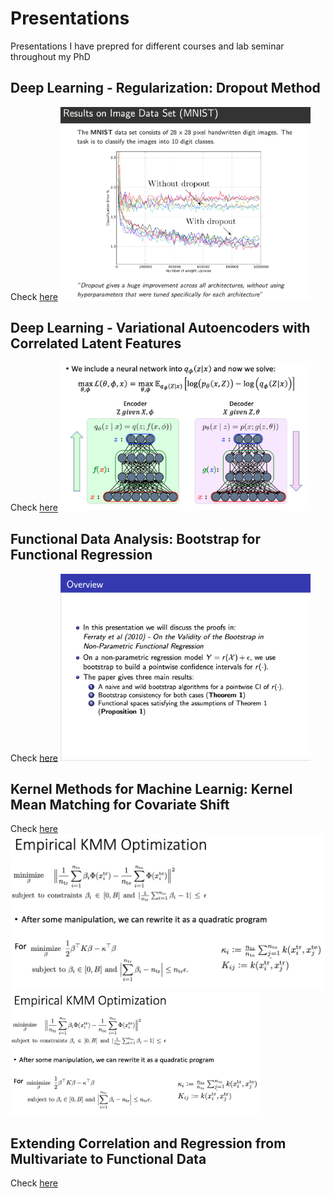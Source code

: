 # Presentations

Presentations I have prepred for different courses and lab seminar throughout my PhD

## Deep Learning - Regularization: Dropout Method
Check [here](https://github.com/javzapata/Presentations/raw/master/Deep_Learning_Dropout.pdf)
<img src="https://github.com/javzapata/Presentations/blob/master/figs/Deep_Learning_Dropout_fig.png" width="400" >

## Deep Learning - Variational Autoencoders with Correlated Latent Features
Check [here](https://github.com/javzapata/Presentations/raw/master/VAEpresentation.pdf)
<img src="https://github.com/javzapata/Presentations/blob/master/figs/VAEpresentation_fig.png" width="400" >

## Functional Data Analysis: Bootstrap for Functional Regression
Check [here](https://github.com/javzapata/Presentations/blob/master/Bootstrap%20for%20Functional%20Regression.pdf)
<img src="https://github.com/javzapata/Presentations/blob/master/figs/Bootstrap%20for%20Functional%20Regression_fig.png" width="400" >

## Kernel Methods for Machine Learnig: Kernel Mean Matching for Covariate Shift
Check [here](https://github.com/javzapata/Presentations/blob/master/covariate%20shift%20presentation.pdf)
![](https://github.com/javzapata/Presentations/blob/master/figs/covariate%20shift%20presentation_fig.png)
<img src="https://github.com/javzapata/Presentations/blob/master/figs/covariate%20shift%20presentation_fig.png" width="400" >

## Extending Correlation and Regression from Multivariate to Functional Data
Check [here](https://github.com/javzapata/Presentations/blob/master/Extending%20Correlation%20and%20Regression%20from%20Multivariate%20to%20Functional%20Data.pdf)
